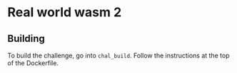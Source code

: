 # Real world wasm 2

## Building

To build the challenge, go into `chal_build`. Follow the instructions at the top
of the Dockerfile.
